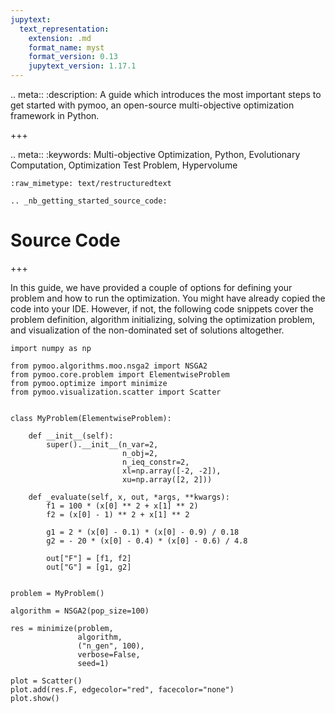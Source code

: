 ```yaml
---
jupytext:
  text_representation:
    extension: .md
    format_name: myst
    format_version: 0.13
    jupytext_version: 1.17.1
---
```


.. meta::
   :description: A guide which introduces the most important steps to get started with pymoo, an open-source multi-objective optimization framework in Python.

+++

.. meta::
   :keywords: Multi-objective Optimization, Python, Evolutionary Computation, Optimization Test Problem, Hypervolume

```{raw-cell}
:raw_mimetype: text/restructuredtext

.. _nb_getting_started_source_code:
```

# Source Code

+++

In this guide, we have provided a couple of options for defining your problem and how to run the optimization. 
You might have already copied the code into your IDE. However, if not, the following code snippets cover the problem definition, algorithm initializing, solving the optimization problem, and visualization of the non-dominated set of solutions altogether.

```{code-cell} ipython3
import numpy as np

from pymoo.algorithms.moo.nsga2 import NSGA2
from pymoo.core.problem import ElementwiseProblem
from pymoo.optimize import minimize
from pymoo.visualization.scatter import Scatter


class MyProblem(ElementwiseProblem):

    def __init__(self):
        super().__init__(n_var=2,
                         n_obj=2,
                         n_ieq_constr=2,
                         xl=np.array([-2, -2]),
                         xu=np.array([2, 2]))

    def _evaluate(self, x, out, *args, **kwargs):
        f1 = 100 * (x[0] ** 2 + x[1] ** 2)
        f2 = (x[0] - 1) ** 2 + x[1] ** 2

        g1 = 2 * (x[0] - 0.1) * (x[0] - 0.9) / 0.18
        g2 = - 20 * (x[0] - 0.4) * (x[0] - 0.6) / 4.8

        out["F"] = [f1, f2]
        out["G"] = [g1, g2]


problem = MyProblem()

algorithm = NSGA2(pop_size=100)

res = minimize(problem,
               algorithm,
               ("n_gen", 100),
               verbose=False,
               seed=1)

plot = Scatter()
plot.add(res.F, edgecolor="red", facecolor="none")
plot.show()
```
